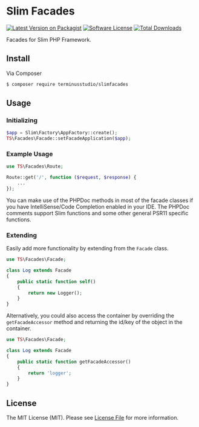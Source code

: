 # Slim Facades

[![Latest Version on Packagist][ico-version]][link-packagist]
[![Software License][ico-license]](LICENSE.md)
[![Total Downloads][ico-downloads]][link-downloads]

Facades for Slim PHP Framework.

## Install

Via Composer

``` bash
$ composer require terminusstudio/slimfacades
```

## Usage

### Initializing 
``` php
$app = Slim\Factory\AppFactory::create();
TS\Facades\Facade::setFacadeApplication($app);
```

### Example Usage

``` php
use TS\Facades\Route;

Route::get('/', function ($request, $response) {
    ...
});
```

You can make use of the PHPDoc methods in most of the facade classes if you have IntelliSense/Code Completion enabled in your IDE. The PHPDoc comments support Slim functions and some other general PSR11 specific functions.

### Extending

Easily add more functionality by extending from the `Facade` class. 

``` php
use TS\Facades\Facade;

class Log extends Facade 
{
    public static function self()
    {
        return new Logger();
    }
}
```

Alternatively, you could also access the container by overriding the `getFacadeAccessor` method and returning the id/key of the object in the container.

``` php
use TS\Facades\Facade;

class Log extends Facade 
{
    public static function getFacadeAccessor()
    {
        return 'logger'; 
    }
}
```

## License

The MIT License (MIT). Please see [License File](LICENSE.md) for more information.

[ico-version]: https://img.shields.io/packagist/v/TerminusStudio/SlimFacades.svg?style=flat-square
[ico-license]: https://img.shields.io/badge/license-MIT-brightgreen.svg?style=flat-square
[ico-downloads]: https://img.shields.io/packagist/dt/TerminusStudio/SlimFacades.svg?style=flat-square

[link-packagist]: https://packagist.org/packages/TerminusStudio/SlimFacades
[link-downloads]: https://packagist.org/packages/TerminusStudio/SlimFacades
[link-author]: https://github.com/TerminusStudio
